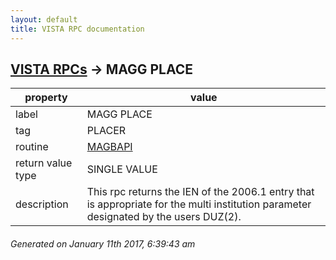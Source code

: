 ```yaml
---
layout: default
title: VISTA RPC documentation
---
```




## [VISTA RPCs](TableOfContent.md) &#8594; MAGG PLACE 

 property | value 
--- | --- 
 label | MAGG PLACE
 tag | PLACER
 routine | [MAGBAPI](http://code.osehra.org/dox/Routine_MAGBAPI_source.html)
 return value type | SINGLE VALUE
 description | This rpc returns the IEN of the 2006.1 entry that is appropriate for the multi institution parameter designated by the users DUZ(2).




 ###### Generated on January 11th 2017, 6:39:43 am